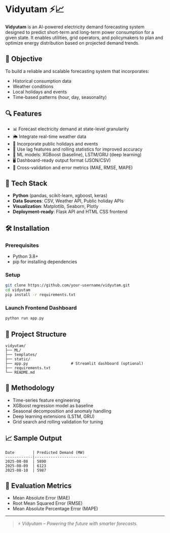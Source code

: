 # Vidyutam ⚡📈

**Vidyutam** is an AI-powered electricity demand forecasting system designed to predict short-term and long-term power consumption for a given state. It enables utilities, grid operators, and policymakers to plan and optimize energy distribution based on projected demand trends.

## 🎯 Objective

To build a reliable and scalable forecasting system that incorporates:
- Historical consumption data
- Weather conditions
- Local holidays and events
- Time-based patterns (hour, day, seasonality)

## 🔍 Features

- 📊 Forecast electricity demand at state-level granularity
- 🌦️ Integrate real-time weather data
- 📅 Incorporate public holidays and events
- 🔁 Use lag features and rolling statistics for improved accuracy
- 🧠 ML models: XGBoost (baseline), LSTM/GRU (deep learning)
- 🖥️ Dashboard-ready output format (JSON/CSV)
- 🧪 Cross-validation and error metrics (MAE, RMSE, MAPE)

## 🧱 Tech Stack

- **Python** (pandas, scikit-learn, xgboost, keras)
- **Data Sources**: CSV, Weather API, Public holiday APIs
- **Visualization**: Matplotlib, Seaborn, Plotly
- **Deployment-ready**: Flask API and HTML CSS frontend

## 🛠️ Installation

### Prerequisites

- Python 3.8+
- pip for installing dependencies

### Setup

```bash
git clone https://github.com/your-username/vidyutam.git
cd vidyutam
pip install -r requirements.txt
```

### Launch Frontend Dashboard

```bash
python run app.py
```

## 📂 Project Structure

```
vidyutam/
├── ML/
├── templates/
├── static/
├── app.py                   # Streamlit dashboard (optional)
├── requirements.txt
└── README.md
```

## 🧠 Methodology

- Time-series feature engineering
- XGBoost regression model as baseline
- Seasonal decomposition and anomaly handling
- Deep learning extensions (LSTM, GRU)
- Grid search and rolling validation for tuning

## 📈 Sample Output

```
Date        | Predicted Demand (MW)
------------|-----------------------
2025-08-08  | 5890
2025-08-09  | 6123
2025-08-10  | 5987
```

## 🧪 Evaluation Metrics

- Mean Absolute Error (MAE)
- Root Mean Squared Error (RMSE)
- Mean Absolute Percentage Error (MAPE)


---

> ⚡ *Vidyutam – Powering the future with smarter forecasts.*
